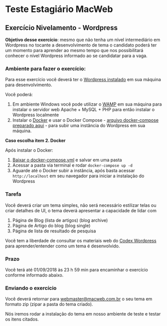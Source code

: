 # Teste Estagiário MacWeb

## Exercício Nivelamento - Wordpress

**Objetivo desse exercício**: mesmo que não tenha um nível intermediário em Wordpress no tocante a desenvolvimento de tema o candidato poderá ter um momento para aprender ao mesmo tempo que nos possibilitará conhecer o nível Wordpress informado ao se candidatar para a vaga.

### Ambiente para fazer o exercício:

Para esse exercício você deverá ter o [Wordpress instalado](https://br.wordpress.org/) em sua máquina para desenvolvimento.

Você poderá:

1. Em ambiente Windows você pode utilizar o [WAMP](http://www.wampserver.com/en/#download-wrapper) em sua máquina para instalar o servidor web Apache + MySQL + PHP para então instalar o Wordpress localmente
2. Instalar o [Docker](https://www.docker.com/get-started) e usar o Docker Compose - [arquivo docker-compose preparado aqui](https://github.com/macwebsolutions/teste-estagio/blob/master/wordpress/docker-compose.yml) - para subir uma instância do Wordpress em sua máquina.

**Caso escolha item 2. Docker**

Após instalar o Docker:

1. [Baixar o docker-compose.yml](https://github.com/macwebsolutions/teste-estagio/blob/master/wordpress/docker-compose.yml) e salvar em uma pasta
2. Acessar a pasta via terminal e rodar `docker-compose up -d`
3. Aguarde até o Docker subir a instância, após basta acessar `http://localhost` em seu navegador para iniciar a instalação do Wordpress

### Tarefa

Você deverá criar um tema simples, não será necessário estilizar telas ou criar detalhes de UI, o tema deverá apresentar a capacidade de lidar com

1. Página de Blog (lista de artigos) (blog archive)
2. Página de Artigo do blog (blog single)
3. Página de lista de resultado de pesquisa

Você tem a liberdade de consultar os materiais web do [Codex Wordpress](https://codex.wordpress.org/Theme_Development) para aprender/entender como um tema é desenvolvido.

### Prazo

Você terá até 01/09/2018 às 23 h 59 min para encaminhar o exercício conforme informado abaixo.

### Enviando o exercício

Você deverá retornar para webmaster@macweb.com.br o seu tema em formato zip (zipar a pasta do tema criado).

Nós iremos rodar a instalação do tema em nosso ambiente de teste e testar os itens citados.